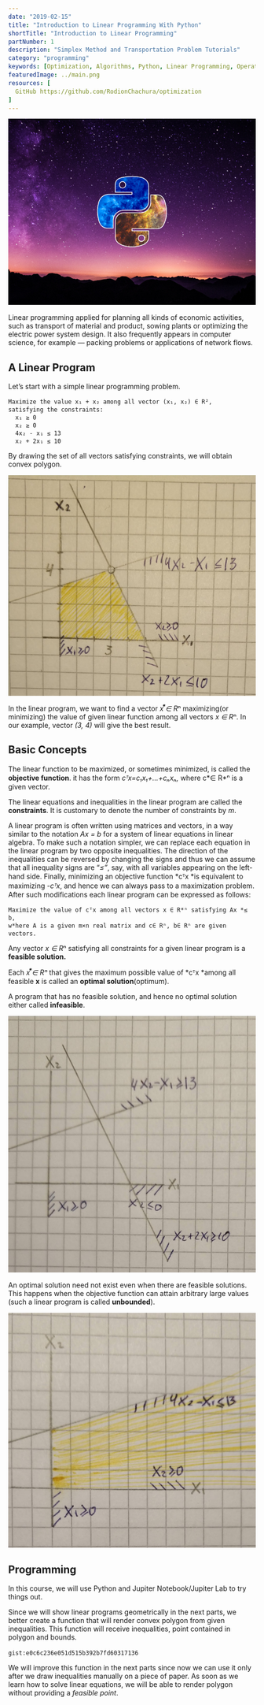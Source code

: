 ```yaml
---
date: "2019-02-15"
title: "Introduction to Linear Programming With Python"
shortTitle: "Introduction to Linear Programming"
partNumber: 1
description: "Simplex Method and Transportation Problem Tutorials"
category: "programming"
keywords: [Optimization, Algorithms, Python, Linear Programming, Operation Research]
featuredImage: ../main.png
resources: [
  GitHub https://github.com/RodionChachura/optimization
]
---
```


![](../main.png)

Linear programming applied for planning all kinds of economic activities, such as transport of material and product, sowing plants or optimizing the electric power system design. It also frequently appears in computer science, for example — packing problems or applications of network flows.

## A Linear Program

Let’s start with a simple linear programming problem.

```
Maximize the value x₁ + x₂ among all vector (x₁, x₂) ∈ R²,
satisfying the constraints:
  x₁ ≥ 0
  x₂ ≥ 0
  4x₂ - x₁ ≤ 13
  x₂ + 2x₁ ≤ 10
```

By drawing the set of all vectors satisfying constraints, we will obtain convex polygon.

![](draw.jpeg)

In the linear program, we want to find a vector *x ⃰∈ R*ⁿ maximizing(or minimizing) the value of given linear function among all vectors *x ∈ R*ⁿ. In our example, vector *(3, 4)* will give the best result.

## Basic Concepts

The linear function to be maximized, or sometimes minimized, is called the **objective function**. it has the form *cᵀx=c₁x₁+…+cₙxₙ,* where c*∈ R*ⁿ is a given vector.

The linear equations and inequalities in the linear program are called the **constraints**. It is customary to denote the number of constraints by *m*.

A linear program is often written using matrices and vectors, in a way similar to the notation *Ax = b* for a system of linear equations in linear algebra. To make such a notation simpler, we can replace each equation in the linear program by two opposite inequalities. The direction of the inequalities can be reversed by changing the signs and thus we can assume that all inequality signs are “*≤”*, say, with all variables appearing on the left-hand side. Finally, minimizing an objective function *cᵀx *is equivalent to maximizing *-cᵀx*, and hence we can always pass to a maximization problem. After such modifications each linear program can be expressed as follows:

```
Maximize the value of cᵀx among all vectors x ∈ R*ⁿ satisfying Ax *≤ b,
w*here A is a given m×n real matrix and c∈ Rⁿ, b∈ Rⁿ are given vectors.
```

Any vector *x ∈ R*ⁿ satisfying all constraints for a given linear program is a **feasible solution.**

Each *x ⃰∈ Rⁿ* that gives the maximum possible value of *cᵀx *among all feasible **x** is called an **optimal solution**(optimum).

A program that has no feasible solution, and hence no optimal solution either called **infeasible**.

![](infeasible.jpeg)

An optimal solution need not exist even when there are feasible solutions. This happens when the objective function can attain arbitrary large values (such a linear program is called **unbounded**).

![](optimal.jpeg)

## Programming

In this course, we will use Python and Jupiter Notebook/Jupiter Lab to try things out.

Since we will show linear programs geometrically in the next parts, we better create a function that will render convex polygon from given inequalities. This function will receive inequalities, point contained in polygon and bounds.

`gist:e0c6c236e051d515b392b7fd60317136`

We will improve this function in the next parts since now we can use it only after we draw inequalities manually on a piece of paper. As soon as we learn how to solve linear equations, we will be able to render polygon without providing a *feasible point*.
